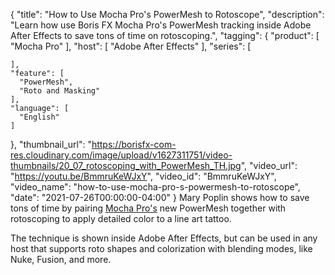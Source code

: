 {
  "title": "How to Use Mocha Pro's PowerMesh to Rotoscope",
  "description": "Learn how use Boris FX Mocha Pro's PowerMesh tracking inside Adobe After Effects to save tons of time on rotoscoping.",
  "tagging": {
    "product": [
      "Mocha Pro"
    ],
    "host": [
      "Adobe After Effects"
    ],
    "series": [

    ],
    "feature": [
      "PowerMesh",
      "Roto and Masking"
    ],
    "language": [
      "English"
    ]
  },
  "thumbnail_url": "https://borisfx-com-res.cloudinary.com/image/upload/v1627311751/video-thumbnails/20_07_rotoscoping_with_PowerMesh_TH.jpg",
  "video_url": "https://youtu.be/BmmruKeWJxY",
  "video_id": "BmmruKeWJxY",
  "video_name": "how-to-use-mocha-pro-s-powermesh-to-rotoscope",
  "date": "2021-07-26T00:00:00-04:00"
}
Mary Poplin shows how to save tons of time by pairing [Mocha Pro's](https://borisfx.com/products/mocha-pro/?collection=mocha-pro&product=mocha-pro "Mocha Pro | Boris FX | Planar motion tracking plugin") new PowerMesh together with rotoscoping to apply detailed color to a line art tattoo. 

The technique is shown inside Adobe After Effects, but can be used in any host that supports roto shapes and colorization with blending modes, like Nuke, Fusion, and more.
